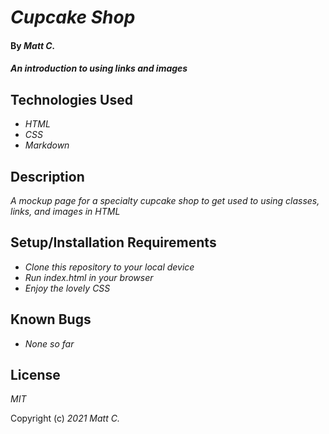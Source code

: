 # _Cupcake Shop_

#### By _**Matt C.**_

#### _An introduction to using links and images_

## Technologies Used

* _HTML_
* _CSS_
* _Markdown_

## Description

_A mockup page for a specialty cupcake shop to get used to using classes, links, and images in HTML_

## Setup/Installation Requirements

* _Clone this repository to your local device_
* _Run index.html in your browser_
* _Enjoy the lovely CSS_

## Known Bugs

* _None so far_

## License

_MIT_

Copyright (c) _2021_ _Matt C._
